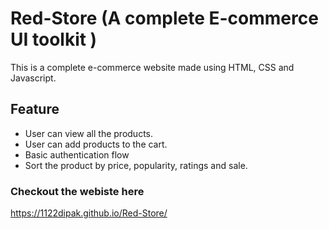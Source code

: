 # Red-Store (A complete E-commerce UI toolkit )

This is a complete e-commerce website made using HTML, CSS and Javascript.

## Feature

- User can view all the products.
- User can add products to the cart.
- Basic authentication flow
- Sort the product by price, popularity, ratings and sale.

### Checkout the webiste here
https://1122dipak.github.io/Red-Store/
